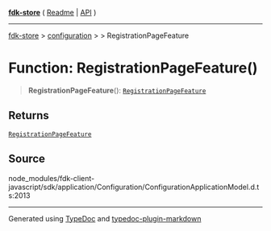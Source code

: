 [**fdk-store**](../../../README.md) ( [Readme](../../../README.md) \| [API](../../../API.md) )

---

[fdk-store](../../../API.md) > [configuration](../../README.md) > [<internal>](../README.md) > RegistrationPageFeature

# Function: RegistrationPageFeature()

> **RegistrationPageFeature**(): [`RegistrationPageFeature`](../type-aliases/type-alias.RegistrationPageFeature.md)

## Returns

[`RegistrationPageFeature`](../type-aliases/type-alias.RegistrationPageFeature.md)

## Source

node_modules/fdk-client-javascript/sdk/application/Configuration/ConfigurationApplicationModel.d.ts:2013

---

Generated using [TypeDoc](https://typedoc.org/) and [typedoc-plugin-markdown](https://www.npmjs.com/package/typedoc-plugin-markdown)
